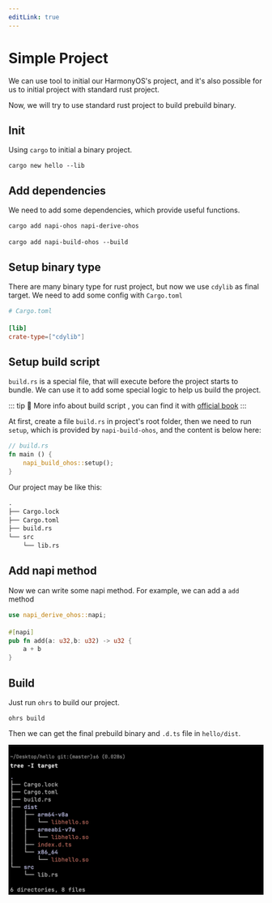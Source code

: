 ```yaml
---
editLink: true
---
```


# Simple Project

We can use tool to initial our HarmonyOS's project, and it's also possible for us to initial project with standard rust project.

Now, we will try to use standard rust project to build prebuild binary.

## Init

Using `cargo` to initial a binary project.

```shell
cargo new hello --lib
```

## Add dependencies

We need to add some dependencies, which provide useful functions.

```shell
cargo add napi-ohos napi-derive-ohos

cargo add napi-build-ohos --build
```

## Setup binary type

There are many binary type for rust project, but now we use `cdylib` as final target. We need to add some config with `Cargo.toml`

```toml
# Cargo.toml

[lib]
crate-type=["cdylib"]
```

## Setup build script

`build.rs` is a special file, that will execute before the project starts to bundle. We can use it to add some special logic to help us build the project.

::: tip 🔆
More info about build script , you can find it with [official book](https://doc.rust-lang.org/cargo/reference/build-scripts.html)
:::

At first, create a file `build.rs` in project's root folder, then we need to run `setup`, which is provided by `napi-build-ohos`, and the content is below here:

```rust
// build.rs
fn main () {
    napi_build_ohos::setup();
}
```

Our project may be like this:

```txt
.
├── Cargo.lock
├── Cargo.toml
├── build.rs
└── src
    └── lib.rs
```

## Add napi method

Now we can write some napi method. For example, we can add a `add` method

```rust
use napi_derive_ohos::napi;

#[napi]
pub fn add(a: u32,b: u32) -> u32 {
    a + b
}
```

## Build

Just run `ohrs` to build our project.

```shell
ohrs build
```

Then we can get the final prebuild binary and `.d.ts` file in `hello/dist`.

![Dist](assets/dist_tree.png)

